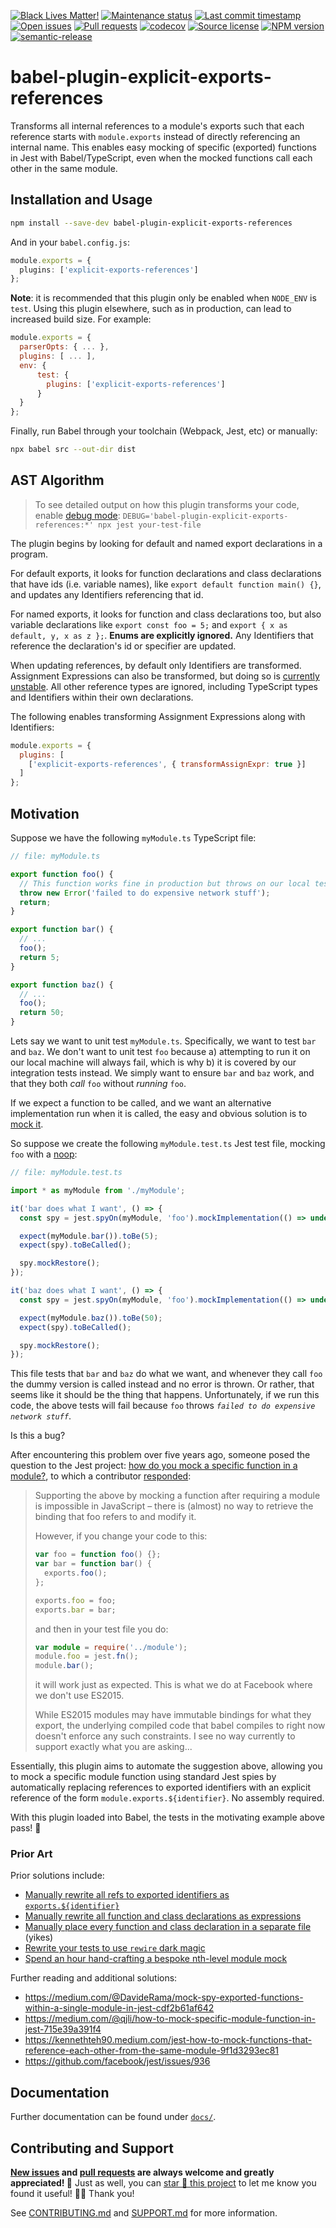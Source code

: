 <!-- prettier-ignore-start -->

<!-- badges-start -->

[![Black Lives Matter!][badge-blm]][link-blm]
[![Maintenance status][badge-maintenance]][link-repo]
[![Last commit timestamp][badge-last-commit]][link-repo]
[![Open issues][badge-issues]][link-issues]
[![Pull requests][badge-pulls]][link-pulls]
[![codecov][badge-codecov]][link-codecov]
[![Source license][badge-license]][link-license]
[![NPM version][badge-npm]][link-npm]
[![semantic-release][badge-semantic-release]][link-semantic-release]

<!-- badges-end -->

<!-- prettier-ignore-end -->

# babel-plugin-explicit-exports-references

Transforms all internal references to a module's exports such that each
reference starts with `module.exports` instead of directly referencing an
internal name. This enables easy mocking of specific (exported) functions in
Jest with Babel/TypeScript, even when the mocked functions call each other in
the same module.

## Installation and Usage

```Bash
npm install --save-dev babel-plugin-explicit-exports-references
```

And in your `babel.config.js`:

```typescript
module.exports = {
  plugins: ['explicit-exports-references']
};
```

**Note**: it is recommended that this plugin only be enabled when `NODE_ENV` is
`test`. Using this plugin elsewhere, such as in production, can lead to
increased build size. For example:

```javascript
module.exports = {
  parserOpts: { ... },
  plugins: [ ... ],
  env: {
      test: {
        plugins: ['explicit-exports-references']
      }
  }
};
```

Finally, run Babel through your toolchain (Webpack, Jest, etc) or manually:

```bash
npx babel src --out-dir dist
```

## AST Algorithm

> To see detailed output on how this plugin transforms your code, enable [debug
> mode][2]:
> `DEBUG='babel-plugin-explicit-exports-references:*' npx jest your-test-file`

The plugin begins by looking for default and named export declarations in a
program.

For default exports, it looks for function declarations and class declarations
that have ids (i.e. variable names), like `export default function main() {}`,
and updates any Identifiers referencing that id.

For named exports, it looks for function and class declarations too, but also
variable declarations like `export const foo = 5;` and
`export { x as default, y, x as z };`. **Enums are explicitly ignored.** Any
Identifiers that reference the declaration's id or specifier are updated.

When updating references, by default only Identifiers are transformed.
Assignment Expressions can also be transformed, but doing so is [currently
unstable][1]. All other reference types are ignored, including TypeScript types
and Identifiers within their own declarations.

The following enables transforming Assignment Expressions along with
Identifiers:

<!-- prettier-ignore-start -->
```javascript
module.exports = {
  plugins: [
    ['explicit-exports-references', { transformAssignExpr: true }]
  ]
};
```
<!-- prettier-ignore-end -->

## Motivation

Suppose we have the following `myModule.ts` TypeScript file:

```typescript
// file: myModule.ts

export function foo() {
  // This function works fine in production but throws on our local test machine
  throw new Error('failed to do expensive network stuff');
  return;
}

export function bar() {
  // ...
  foo();
  return 5;
}

export function baz() {
  // ...
  foo();
  return 50;
}
```

Lets say we want to unit test `myModule.ts`. Specifically, we want to test `bar`
and `baz`. We don't want to unit test `foo` because a) attempting to run it on
our local machine will always fail, which is why b) it is covered by our
integration tests instead. We simply want to ensure `bar` and `baz` work, and
that they both _call_ `foo` without _running_ `foo`.

If we expect a function to be called, and we want an alternative implementation
run when it is called, the easy and obvious solution is to [mock it][3].

So suppose we create the following `myModule.test.ts` Jest test file, mocking
`foo` with a [noop](<https://en.wikipedia.org/wiki/NOP_(code)>):

```typescript
// file: myModule.test.ts

import * as myModule from './myModule';

it('bar does what I want', () => {
  const spy = jest.spyOn(myModule, 'foo').mockImplementation(() => undefined);

  expect(myModule.bar()).toBe(5);
  expect(spy).toBeCalled();

  spy.mockRestore();
});

it('baz does what I want', () => {
  const spy = jest.spyOn(myModule, 'foo').mockImplementation(() => undefined);

  expect(myModule.baz()).toBe(50);
  expect(spy).toBeCalled();

  spy.mockRestore();
});
```

This file tests that `bar` and `baz` do what we want, and whenever they call
`foo` the dummy version is called instead and no error is thrown. Or rather,
that seems like it should be the thing that happens. Unfortunately, if we run
this code, the above tests will fail because `foo` throws
_`failed to do expensive network stuff`_.

Is this a bug?

After encountering this problem over five years ago, someone posed the question
to the Jest project:
[how do you mock a specific function in a module?](https://github.com/facebook/jest/issues/936),
to which a contributor
[responded](https://github.com/facebook/jest/issues/936#issuecomment-214939935):

> Supporting the above by mocking a function after requiring a module is
> impossible in JavaScript – there is (almost) no way to retrieve the binding
> that foo refers to and modify it.
>
> However, if you change your code to this:
>
> ```typescript
> var foo = function foo() {};
> var bar = function bar() {
>   exports.foo();
> };
>
> exports.foo = foo;
> exports.bar = bar;
> ```
>
> and then in your test file you do:
>
> ```typescript
> var module = require('../module');
> module.foo = jest.fn();
> module.bar();
> ```
>
> it will work just as expected. This is what we do at Facebook where we don't
> use ES2015.
>
> While ES2015 modules may have immutable bindings for what they export, the
> underlying compiled code that babel compiles to right now doesn't enforce any
> such constraints. I see no way currently to support exactly what you are
> asking...

Essentially, this plugin aims to automate the suggestion above, allowing you to
mock a specific module function using standard Jest spies by automatically
replacing references to exported identifiers with an explicit reference of the
form `module.exports.${identifier}`. No assembly required.

With this plugin loaded into Babel, the tests in the motivating example above
pass! 🎉

### Prior Art

Prior solutions include:

- [Manually rewrite all refs to exported identifiers as `exports.${identifier}`](https://github.com/facebook/jest/issues/936#issuecomment-611860173)
- [Manually rewrite all function and class declarations as expressions](https://github.com/facebook/jest/issues/936#issuecomment-545080082)
- [Manually place every function and class declaration in a separate file](https://github.com/facebook/jest/issues/936#issuecomment-687632079)
  (yikes)
- [Rewrite your tests to use `rewire` dark magic](https://github.com/facebook/jest/issues/936#issuecomment-611860173)
- [Spend an hour hand-crafting a bespoke nth-level module mock](https://github.com/facebook/jest/issues/936#issuecomment-743688960)

Further reading and additional solutions:

- https://medium.com/@DavideRama/mock-spy-exported-functions-within-a-single-module-in-jest-cdf2b61af642
- https://medium.com/@qjli/how-to-mock-specific-module-function-in-jest-715e39a391f4
- https://kennethteh90.medium.com/jest-how-to-mock-functions-that-reference-each-other-from-the-same-module-9f1d3293ec81
- https://github.com/facebook/jest/issues/936

## Documentation

Further documentation can be found under [`docs/`][docs].

## Contributing and Support

**[New issues][choose-new-issue] and [pull requests][pr-compare] are always
welcome and greatly appreciated! 🤩** Just as well, you can [star 🌟 this
project][link-repo] to let me know you found it useful! ✊🏿 Thank you!

See [CONTRIBUTING.md][contributing] and [SUPPORT.md][support] for more
information.

[badge-blm]: https://api.ergodark.com/badges/blm 'Join the movement!'
[link-blm]: https://secure.actblue.com/donate/ms_blm_homepage_2019
[badge-maintenance]:
  https://img.shields.io/maintenance/active/2022
  'Is this package maintained?'
[link-repo]:
  https://github.com/xunnamius/babel-plugin-explicit-exports-references
[badge-last-commit]:
  https://img.shields.io/github/last-commit/xunnamius/babel-plugin-explicit-exports-references
  'When was the last commit to the official repo?'
[badge-issues]:
  https://isitmaintained.com/badge/open/Xunnamius/babel-plugin-explicit-exports-references.svg
  'Number of known issues with this package'
[link-issues]:
  https://github.com/Xunnamius/babel-plugin-explicit-exports-references/issues?q=
[badge-pulls]:
  https://img.shields.io/github/issues-pr/xunnamius/babel-plugin-explicit-exports-references
  'Number of open pull requests'
[link-pulls]:
  https://github.com/xunnamius/babel-plugin-explicit-exports-references/pulls
[badge-codecov]:
  https://codecov.io/gh/Xunnamius/babel-plugin-explicit-exports-references/branch/main/graph/badge.svg?token=HWRIOBAAPW
  'Is this package well-tested?'
[link-codecov]:
  https://codecov.io/gh/Xunnamius/babel-plugin-explicit-exports-references
[package-json]: package.json
[badge-license]:
  https://img.shields.io/npm/l/babel-plugin-explicit-exports-references
  "This package's source license"
[link-license]:
  https://github.com/Xunnamius/babel-plugin-explicit-exports-references/blob/main/LICENSE
[badge-npm]:
  https://api.ergodark.com/badges/npm-pkg-version/babel-plugin-explicit-exports-references
  'Install this package using npm or yarn!'
[link-npm]:
  https://www.npmjs.com/package/babel-plugin-explicit-exports-references
[badge-semantic-release]:
  https://img.shields.io/badge/%20%20%F0%9F%93%A6%F0%9F%9A%80-semantic--release-e10079.svg
  'This repo practices continuous integration and deployment!'
[link-semantic-release]: https://github.com/semantic-release/semantic-release
[side-effects-key]:
  https://webpack.js.org/guides/tree-shaking/#mark-the-file-as-side-effect-free
[exports-main-key]:
  https://github.com/nodejs/node/blob/8d8e06a345043bec787e904edc9a2f5c5e9c275f/doc/api/packages.md#package-entry-points
[choose-new-issue]:
  https://github.com/Xunnamius/babel-plugin-explicit-exports-references/issues/new/choose
[pr-compare]:
  https://github.com/Xunnamius/babel-plugin-explicit-exports-references/compare
[contributing]: CONTRIBUTING.md
[support]: .github/SUPPORT.md
[docs]: docs
[1]:
  https://github.com/Xunnamius/babel-plugin-explicit-exports-references/issues/2
[2]: https://www.npmjs.com/package/debug
[3]: https://jestjs.io/docs/jest-object#jestspyonobject-methodname
